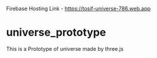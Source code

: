 Firebase Hosting Link - https://tosif-universe-786.web.app
# universe_prototype
This is a Prototype of universe made by three.js
